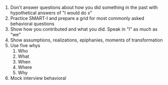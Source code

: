 1. Don't answer questions about how you did something in the past with hypothetical answers of "I would do x"
2. Practice SMART-I and prepare a grid for most commonly asked behavioral questions
3. Show how you contributed and what you did. Speak in "I" as much as "we"
4. Show assumptions, realizations, epiphanies, moments of transformation
5. Use five whys
	1. Who
	2. What
	3. When
	4. Where
	5. Why
6. Mock interview behavioral